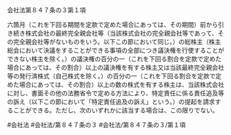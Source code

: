 会社法第８４７条の３第１項

六箇月（これを下回る期間を定款で定めた場合にあっては、その期間）前から引き続き株式会社の最終完全親会社等（当該株式会社の完全親会社等であって、その完全親会社等がないものをいう。以下この節において同じ。）の総株主（株主総会において決議をすることができる事項の全部につき議決権を行使することができない株主を除く。）の議決権の百分の一（これを下回る割合を定款で定めた場合にあっては、その割合）以上の議決権を有する株主又は当該最終完全親会社等の発行済株式（自己株式を除く。）の百分の一（これを下回る割合を定款で定めた場合にあっては、その割合）以上の数の株式を有する株主は、当該株式会社に対し、書面その他の法務省令で定める方法により、特定責任に係る責任追及等の訴え（以下この節において「特定責任追及の訴え」という。）の提起を請求することができる。ただし、次のいずれかに該当する場合は、この限りでない。

#会社法
#会社法/第８４７条の３
#会社法/第８４７条の３/第１項
